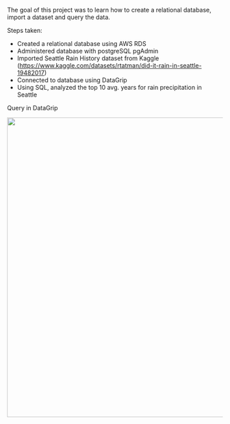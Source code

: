 The goal of this project was to learn how to create a relational database, import a dataset and query the data.

Steps taken:

- Created a relational database using AWS RDS
- Administered database with postgreSQL pgAdmin
- Imported Seattle Rain History dataset from Kaggle (https://www.kaggle.com/datasets/rtatman/did-it-rain-in-seattle-19482017)
- Connected to database using DataGrip
- Using SQL, analyzed the top 10 avg. years for rain precipitation in Seattle


Query in DataGrip

<img src="https://user-images.githubusercontent.com/93350017/167045246-87af31d8-4200-4200-bca4-b37e2450e5a0.png" width="700">
